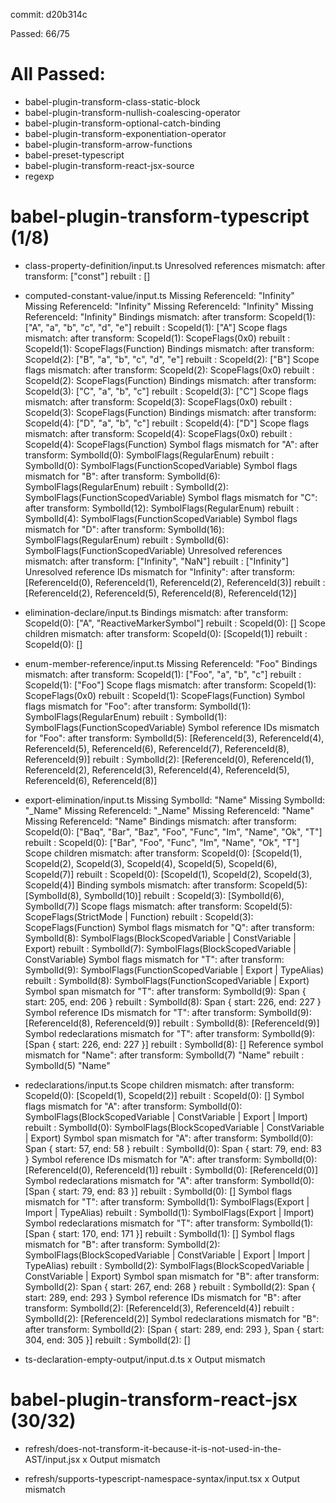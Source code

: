 commit: d20b314c

Passed: 66/75

# All Passed:
* babel-plugin-transform-class-static-block
* babel-plugin-transform-nullish-coalescing-operator
* babel-plugin-transform-optional-catch-binding
* babel-plugin-transform-exponentiation-operator
* babel-plugin-transform-arrow-functions
* babel-preset-typescript
* babel-plugin-transform-react-jsx-source
* regexp


# babel-plugin-transform-typescript (1/8)
* class-property-definition/input.ts
Unresolved references mismatch:
after transform: ["const"]
rebuilt        : []

* computed-constant-value/input.ts
Missing ReferenceId: "Infinity"
Missing ReferenceId: "Infinity"
Missing ReferenceId: "Infinity"
Missing ReferenceId: "Infinity"
Bindings mismatch:
after transform: ScopeId(1): ["A", "a", "b", "c", "d", "e"]
rebuilt        : ScopeId(1): ["A"]
Scope flags mismatch:
after transform: ScopeId(1): ScopeFlags(0x0)
rebuilt        : ScopeId(1): ScopeFlags(Function)
Bindings mismatch:
after transform: ScopeId(2): ["B", "a", "b", "c", "d", "e"]
rebuilt        : ScopeId(2): ["B"]
Scope flags mismatch:
after transform: ScopeId(2): ScopeFlags(0x0)
rebuilt        : ScopeId(2): ScopeFlags(Function)
Bindings mismatch:
after transform: ScopeId(3): ["C", "a", "b", "c"]
rebuilt        : ScopeId(3): ["C"]
Scope flags mismatch:
after transform: ScopeId(3): ScopeFlags(0x0)
rebuilt        : ScopeId(3): ScopeFlags(Function)
Bindings mismatch:
after transform: ScopeId(4): ["D", "a", "b", "c"]
rebuilt        : ScopeId(4): ["D"]
Scope flags mismatch:
after transform: ScopeId(4): ScopeFlags(0x0)
rebuilt        : ScopeId(4): ScopeFlags(Function)
Symbol flags mismatch for "A":
after transform: SymbolId(0): SymbolFlags(RegularEnum)
rebuilt        : SymbolId(0): SymbolFlags(FunctionScopedVariable)
Symbol flags mismatch for "B":
after transform: SymbolId(6): SymbolFlags(RegularEnum)
rebuilt        : SymbolId(2): SymbolFlags(FunctionScopedVariable)
Symbol flags mismatch for "C":
after transform: SymbolId(12): SymbolFlags(RegularEnum)
rebuilt        : SymbolId(4): SymbolFlags(FunctionScopedVariable)
Symbol flags mismatch for "D":
after transform: SymbolId(16): SymbolFlags(RegularEnum)
rebuilt        : SymbolId(6): SymbolFlags(FunctionScopedVariable)
Unresolved references mismatch:
after transform: ["Infinity", "NaN"]
rebuilt        : ["Infinity"]
Unresolved reference IDs mismatch for "Infinity":
after transform: [ReferenceId(0), ReferenceId(1), ReferenceId(2), ReferenceId(3)]
rebuilt        : [ReferenceId(2), ReferenceId(5), ReferenceId(8), ReferenceId(12)]

* elimination-declare/input.ts
Bindings mismatch:
after transform: ScopeId(0): ["A", "ReactiveMarkerSymbol"]
rebuilt        : ScopeId(0): []
Scope children mismatch:
after transform: ScopeId(0): [ScopeId(1)]
rebuilt        : ScopeId(0): []

* enum-member-reference/input.ts
Missing ReferenceId: "Foo"
Bindings mismatch:
after transform: ScopeId(1): ["Foo", "a", "b", "c"]
rebuilt        : ScopeId(1): ["Foo"]
Scope flags mismatch:
after transform: ScopeId(1): ScopeFlags(0x0)
rebuilt        : ScopeId(1): ScopeFlags(Function)
Symbol flags mismatch for "Foo":
after transform: SymbolId(1): SymbolFlags(RegularEnum)
rebuilt        : SymbolId(1): SymbolFlags(FunctionScopedVariable)
Symbol reference IDs mismatch for "Foo":
after transform: SymbolId(5): [ReferenceId(3), ReferenceId(4), ReferenceId(5), ReferenceId(6), ReferenceId(7), ReferenceId(8), ReferenceId(9)]
rebuilt        : SymbolId(2): [ReferenceId(0), ReferenceId(1), ReferenceId(2), ReferenceId(3), ReferenceId(4), ReferenceId(5), ReferenceId(6), ReferenceId(8)]

* export-elimination/input.ts
Missing SymbolId: "Name"
Missing SymbolId: "_Name"
Missing ReferenceId: "_Name"
Missing ReferenceId: "Name"
Missing ReferenceId: "Name"
Bindings mismatch:
after transform: ScopeId(0): ["Baq", "Bar", "Baz", "Foo", "Func", "Im", "Name", "Ok", "T"]
rebuilt        : ScopeId(0): ["Bar", "Foo", "Func", "Im", "Name", "Ok", "T"]
Scope children mismatch:
after transform: ScopeId(0): [ScopeId(1), ScopeId(2), ScopeId(3), ScopeId(4), ScopeId(5), ScopeId(6), ScopeId(7)]
rebuilt        : ScopeId(0): [ScopeId(1), ScopeId(2), ScopeId(3), ScopeId(4)]
Binding symbols mismatch:
after transform: ScopeId(5): [SymbolId(8), SymbolId(10)]
rebuilt        : ScopeId(3): [SymbolId(6), SymbolId(7)]
Scope flags mismatch:
after transform: ScopeId(5): ScopeFlags(StrictMode | Function)
rebuilt        : ScopeId(3): ScopeFlags(Function)
Symbol flags mismatch for "Q":
after transform: SymbolId(8): SymbolFlags(BlockScopedVariable | ConstVariable | Export)
rebuilt        : SymbolId(7): SymbolFlags(BlockScopedVariable | ConstVariable)
Symbol flags mismatch for "T":
after transform: SymbolId(9): SymbolFlags(FunctionScopedVariable | Export | TypeAlias)
rebuilt        : SymbolId(8): SymbolFlags(FunctionScopedVariable | Export)
Symbol span mismatch for "T":
after transform: SymbolId(9): Span { start: 205, end: 206 }
rebuilt        : SymbolId(8): Span { start: 226, end: 227 }
Symbol reference IDs mismatch for "T":
after transform: SymbolId(9): [ReferenceId(8), ReferenceId(9)]
rebuilt        : SymbolId(8): [ReferenceId(9)]
Symbol redeclarations mismatch for "T":
after transform: SymbolId(9): [Span { start: 226, end: 227 }]
rebuilt        : SymbolId(8): []
Reference symbol mismatch for "Name":
after transform: SymbolId(7) "Name"
rebuilt        : SymbolId(5) "Name"

* redeclarations/input.ts
Scope children mismatch:
after transform: ScopeId(0): [ScopeId(1), ScopeId(2)]
rebuilt        : ScopeId(0): []
Symbol flags mismatch for "A":
after transform: SymbolId(0): SymbolFlags(BlockScopedVariable | ConstVariable | Export | Import)
rebuilt        : SymbolId(0): SymbolFlags(BlockScopedVariable | ConstVariable | Export)
Symbol span mismatch for "A":
after transform: SymbolId(0): Span { start: 57, end: 58 }
rebuilt        : SymbolId(0): Span { start: 79, end: 83 }
Symbol reference IDs mismatch for "A":
after transform: SymbolId(0): [ReferenceId(0), ReferenceId(1)]
rebuilt        : SymbolId(0): [ReferenceId(0)]
Symbol redeclarations mismatch for "A":
after transform: SymbolId(0): [Span { start: 79, end: 83 }]
rebuilt        : SymbolId(0): []
Symbol flags mismatch for "T":
after transform: SymbolId(1): SymbolFlags(Export | Import | TypeAlias)
rebuilt        : SymbolId(1): SymbolFlags(Export | Import)
Symbol redeclarations mismatch for "T":
after transform: SymbolId(1): [Span { start: 170, end: 171 }]
rebuilt        : SymbolId(1): []
Symbol flags mismatch for "B":
after transform: SymbolId(2): SymbolFlags(BlockScopedVariable | ConstVariable | Export | Import | TypeAlias)
rebuilt        : SymbolId(2): SymbolFlags(BlockScopedVariable | ConstVariable | Export)
Symbol span mismatch for "B":
after transform: SymbolId(2): Span { start: 267, end: 268 }
rebuilt        : SymbolId(2): Span { start: 289, end: 293 }
Symbol reference IDs mismatch for "B":
after transform: SymbolId(2): [ReferenceId(3), ReferenceId(4)]
rebuilt        : SymbolId(2): [ReferenceId(2)]
Symbol redeclarations mismatch for "B":
after transform: SymbolId(2): [Span { start: 289, end: 293 }, Span { start: 304, end: 305 }]
rebuilt        : SymbolId(2): []

* ts-declaration-empty-output/input.d.ts
x Output mismatch


# babel-plugin-transform-react-jsx (30/32)
* refresh/does-not-transform-it-because-it-is-not-used-in-the-AST/input.jsx
x Output mismatch

* refresh/supports-typescript-namespace-syntax/input.tsx
x Output mismatch



